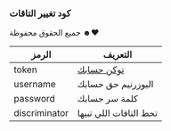 ### كود تغيير التاقات 



جميع الحقوق محفوظة ☻♥

| الرمز | التعريف |
| ------ | ------ |
| token | [توكن حسابك]() |
| username | اليوزرنيم حق حسابك |
| password | كلمة سر حسابك |
| discriminator | تحط التاقات اللي تبيها |

